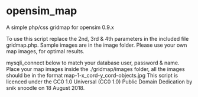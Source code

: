 # opensim_map

A simple php/css gridmap for opensim 0.9.x

To use this script replace the 2nd, 3rd & 4th parameters in the
included file gridmap.php. Sample images are in the image folder.
Please use your own map images, for optimal results.

mysqli_connect below to match your database user, password & name.
Place your map images inside the ./gridmap/images folder, all the
images should be in the format map-1-x_cord-y_cord-objects.jpg
This script is licenced under the CC0 1.0 Universal (CC0 1.0) 
Public Domain Dedication by snik snoodle on 18 August 2018.
